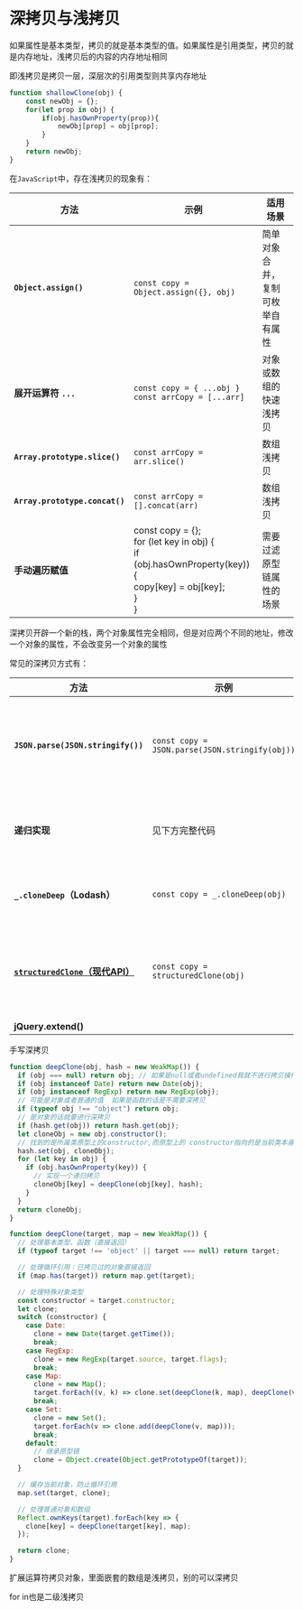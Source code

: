 # 深拷贝与浅拷贝

如果属性是基本类型，拷贝的就是基本类型的值。如果属性是引用类型，拷贝的就是内存地址，浅拷贝后的内容的内存地址相同

即浅拷贝是拷贝一层，深层次的引用类型则共享内存地址

```js
function shallowClone(obj) {
    const newObj = {};
    for(let prop in obj) {
        if(obj.hasOwnProperty(prop)){
            newObj[prop] = obj[prop];
        }
    }
    return newObj;
}
```

在`JavaScript`中，存在浅拷贝的现象有：

|**方法**|**示例**|**适用场景**|
|---|---|---|
|**`Object.assign()`**|`const copy = Object.assign({}, obj)`|简单对象合并，复制可枚举自有属性|
|**展开运算符 `...`**|`const copy = { ...obj }`<br>`const arrCopy = [...arr]`|对象或数组的快速浅拷贝|
|**`Array.prototype.slice()`**|`const arrCopy = arr.slice()`|数组浅拷贝|
|**`Array.prototype.concat()`**|`const arrCopy = [].concat(arr)`|数组浅拷贝|
|**手动遍历赋值**|const copy = {};<br>for (let key in obj) {<br> if (obj.hasOwnProperty(key)) {<br> copy[key] = obj[key];<br> }<br>}|需要过滤原型链属性的场景|

深拷贝开辟一个新的栈，两个对象属性完全相同，但是对应两个不同的地址，修改一个对象的属性，不会改变另一个对象的属性

常见的深拷贝方式有：

| **方法**                                                                                                   | **示例**                                         | **优缺点**                                          |
| -------------------------------------------------------------------------------------------------------- | ---------------------------------------------- | ------------------------------------------------ |
| **`JSON.parse(JSON.stringify())`**                                                                       | `const copy = JSON.parse(JSON.stringify(obj))` | **优点**：简单<br>**缺点**：丢失函数、Symbol、undefined、循环引用报错 |
| **递归实现**                                                                                                 | 见下方完整代码                                        | **优点**：可定制处理特殊类型<br>**缺点**：需处理复杂边界               |
| **`_.cloneDeep`（Lodash）**                                                                                | `const copy = _.cloneDeep(obj)`                | **优点**：功能完善<br>**缺点**：需引入第三方库                    |
| [**`structuredClone`（现代API）** ](https://developer.mozilla.org/zh-CN/docs/Web/API/Window/structuredClone) | `const copy = structuredClone(obj)`            | **优点**：原生支持，处理循环引用<br>**缺点**：不兼容IE，无法克隆函数、DOM    |
| **jQuery.extend()**                                                                                      |                                                |                                                  |


手写深拷贝

```js
function deepClone(obj, hash = new WeakMap()) {
  if (obj === null) return obj; // 如果是null或者undefined我就不进行拷贝操作
  if (obj instanceof Date) return new Date(obj);
  if (obj instanceof RegExp) return new RegExp(obj);
  // 可能是对象或者普通的值  如果是函数的话是不需要深拷贝
  if (typeof obj !== "object") return obj;
  // 是对象的话就要进行深拷贝
  if (hash.get(obj)) return hash.get(obj);
  let cloneObj = new obj.constructor();
  // 找到的是所属类原型上的constructor,而原型上的 constructor指向的是当前类本身
  hash.set(obj, cloneObj);
  for (let key in obj) {
    if (obj.hasOwnProperty(key)) {
      // 实现一个递归拷贝
      cloneObj[key] = deepClone(obj[key], hash);
    }
  }
  return cloneObj;
}
```

```js
function deepClone(target, map = new WeakMap()) {
  // 处理基本类型、函数（直接返回）
  if (typeof target !== 'object' || target === null) return target;

  // 处理循环引用：已拷贝过的对象直接返回
  if (map.has(target)) return map.get(target);

  // 处理特殊对象类型
  const constructor = target.constructor;
  let clone;
  switch (constructor) {
    case Date:
      clone = new Date(target.getTime());
      break;
    case RegExp:
      clone = new RegExp(target.source, target.flags);
      break;
    case Map:
      clone = new Map();
      target.forEach((v, k) => clone.set(deepClone(k, map), deepClone(v, map)));
      break;
    case Set:
      clone = new Set();
      target.forEach(v => clone.add(deepClone(v, map)));
      break;
    default:
      // 继承原型链
      clone = Object.create(Object.getPrototypeOf(target));
  }

  // 缓存当前对象，防止循环引用
  map.set(target, clone);

  // 处理普通对象和数组
  Reflect.ownKeys(target).forEach(key => {
    clone[key] = deepClone(target[key], map);
  });

  return clone;
}
```

扩展运算符拷贝对象，里面嵌套的数组是浅拷贝，别的可以深拷贝

for in也是二级浅拷贝